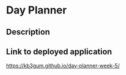 # Day Planner

## Description

## Link to deployed application

https://kb3gum.github.io/day-planner-week-5/
